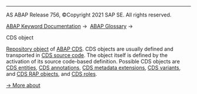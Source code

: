   

* * *

AS ABAP Release 756, ©Copyright 2021 SAP SE. All rights reserved.

[ABAP Keyword Documentation](javascript:call_link\('abenabap.htm'\)) →  [ABAP Glossary](javascript:call_link\('abenabap_glossary.htm'\)) → 

CDS object

[Repository object](javascript:call_link\('abenrepository_object_glosry.htm'\) "Glossary Entry") of [ABAP CDS](javascript:call_link\('abenabap_cds_glosry.htm'\) "Glossary Entry"). CDS objects are usually defined and transported in [CDS source code](javascript:call_link\('abencds_source_code_glosry.htm'\) "Glossary Entry"). The object itself is defined by the activation of its source code-based definition. Possible CDS objects are [CDS entities](javascript:call_link\('abencds_entity_glosry.htm'\) "Glossary Entry"), [CDS annotations](javascript:call_link\('abencds_annotation_glosry.htm'\) "Glossary Entry"), [CDS metadata extensions](javascript:call_link\('abencds_metadata_extension_glosry.htm'\) "Glossary Entry"), [CDS variants](javascript:call_link\('abencds_variant_glosry.htm'\) "Glossary Entry"), and [CDS RAP objects](javascript:call_link\('abencds_rap_object_glosry.htm'\) "Glossary Entry"), and [CDS roles](javascript:call_link\('abencds_role_glosry.htm'\) "Glossary Entry").

[→ More about](javascript:call_link\('abencds.htm'\))
